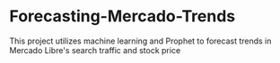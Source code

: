# Forecasting-Mercado-Trends
This project utilizes machine learning and Prophet to forecast trends in Mercado Libre's search traffic and stock price

